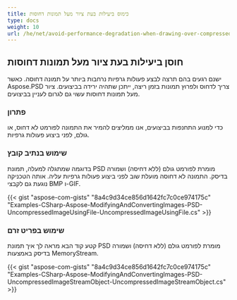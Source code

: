 ```yaml
---
title: כימוס ביעילות בעת ציור מעל תמונות דחוסות
type: docs
weight: 10
url: /he/net/avoid-performance-degradation-when-drawing-over-compressed-images/
---
```


## **חוסן ביעילות בעת ציור מעל תמונות דחוסות**
ישנם רגעים בהם תרצה לבצע פעולות גרפיות נרחבות ביותר על תמונה דחוסה. כאשר Aspose.PSD צריך לדחוס ולפרוץ תמונות בזמן ריצה, ייתכן שתהיה ירידה בביצועים. ציור מעל תמונות דחוסות עשוי גם לגרום לעניין בביצועים.
### **פתרון**
כדי למנוע התחנפות בביצועים, אנו ממליצים להמיר את התמונה לפורמט לא דחוס, או גולם, לפני ביצוע פעולות גרפיות.
### **שימוש בנתיב קובץ**
בדוגמה שמתגלה למעלה, תמונת PSD מומרת לפורמט גולם (ללא דחיסה) ושמורה בדיסק. התמונה לא דחוסה מועלת שוב לפני ביצוע פעולות גרפיות עליה. אותה הטכניקה נוגעת גם לקבצי BMP ו-GIF.


{{< gist "aspose-com-gists" "8a4c9d34ce856d1642fc7c0ce974175c" "Examples-CSharp-Aspose-ModifyingAndConvertingImages-PSD-UncompressedImageUsingFile-UncompressedImageUsingFile.cs" >}}
### **שימוש בפריט זרם**
קטע קוד הבא מראה לך איך תמונת PSD מומרת לפורמט גולם (ללא דחיסה) ושמורה בדיסק באמצעות MemoryStream.


{{< gist "aspose-com-gists" "8a4c9d34ce856d1642fc7c0ce974175c" "Examples-CSharp-Aspose-ModifyingAndConvertingImages-PSD-UncompressedImageStreamObject-UncompressedImageStreamObject.cs" >}}
